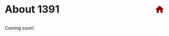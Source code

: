 <div style="display: flex; justify-content: space-between; align-items: center; margin-bottom: 2rem;">
  <h1 style="margin: 0; font-size: 2rem;">About 1391</h1>
  <a href="/" title="Home" class="home-icon" style="text-decoration: none;">
    <!-- Home SVG Icon -->
    <svg xmlns="http://www.w3.org/2000/svg" height="32" width="32" viewBox="0 0 24 24" fill="#8B0000">
      <path d="M10 20v-6h4v6h5v-8h3L12 3 2 12h3v8z"/>
    </svg>
  </a>
</div>
Coming soon!